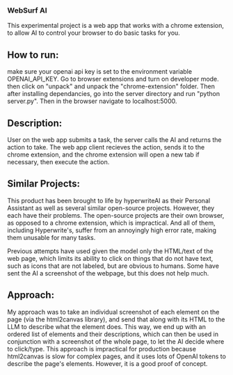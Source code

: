 ### WebSurf AI

This experimental project is a web app that works with a chrome extension, to allow AI to control your browser to do basic tasks for you.

## How to run:
make sure your openai api key is set to the environment variable OPENAI_API_KEY. Go to browser extensions and turn on developer mode. then click on "unpack" and unpack the "chrome-extension" folder. Then after installing dependancies, go into the server directory and run "python server.py". Then in the browser navigate to localhost:5000.

## Description:
User on the web app submits a task, the server calls the AI and returns the action to take.
The web app client recieves the action, sends it to the chrome extension, and the chrome extension will open a new tab if necessary, then execute the action.

## Similar Projects:
This product has been brought to life by hyperwriteAI as their Personal Assistant as well as several similar open-source projects. However, they each have their problems. The open-source projects are their own browser, as opposed to a chrome extension, which is impractical. And all of them, including Hyperwrite's, suffer from an annoyingly high error rate, making them unusable for many tasks.

Previous attempts have used given the model only the HTML/text of the web page, which limits its ability to click on things that do not have text, such as icons that are not labeled, but are obvious to humans. Some have sent the AI a screenshot of the webpage, but this does not help much.

## Approach:
My approach was to take an individual screenshot of each element on the page (via the html2canvas library), and send that along with its HTML to the LLM to describe what the element does. This way, we end up with an ordered list of elements and their descriptions, which can then be used in conjunction with a screenshot of the whole page, to let the AI decide where to click/type. This approach is impractical for production because html2canvas is slow for complex pages, and it uses lots of OpenAI tokens to describe the page's elements. However, it is a good proof of concept.
